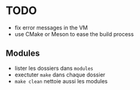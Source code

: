 # TODO

- fix error messages in the VM
- use CMake or Meson to ease the build process

## Modules

- lister les dossiers dans `modules`
- exectuter `make` dans chaque dossier
- `make clean` nettoie aussi les modules
